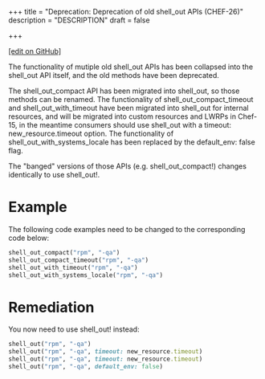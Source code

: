 +++
title = "Deprecation: Deprecation of old shell_out APIs (CHEF-26)"
description = "DESCRIPTION"
draft = false




  
    
    
    
    
+++    

[\[edit on
GitHub\]](https://github.com/chef/chef-web-docs/blob/master/chef_master/source/deprecations_shell_out.rst)

The functionality of mutiple old <span
class="title-ref">shell_out</span> APIs has been collapsed into the
<span class="title-ref">shell_out</span> API itself, and the old
methods have been deprecated.

The <span class="title-ref">shell_out_compact</span> API has been
migrated into <span class="title-ref">shell_out</span>, so those
methods can be renamed. The functionality of <span
class="title-ref">shell_out_compact_timeout</span> and <span
class="title-ref">shell_out_with_timeout</span> have been migrated
into <span class="title-ref">shell_out</span> for internal resources,
and will be migrated into custom resources and LWRPs in Chef-15, in the
meantime consumers should use shell_out with a <span
class="title-ref">timeout: new_resource.timeout</span> option. The
functionality of <span
class="title-ref">shell_out_with_systems_locale</span> has been
replaced by the <span class="title-ref">default_env: false</span> flag.

The "banged" versions of those APIs (e.g. <span
class="title-ref">shell_out_compact!</span>) changes identically to
use <span class="title-ref">shell_out!</span>.

Example
=======

The following code examples need to be changed to the corresponding code
below:

``` ruby
shell_out_compact("rpm", "-qa")
shell_out_compact_timeout("rpm", "-qa")
shell_out_with_timeout("rpm", "-qa")
shell_out_with_systems_locale("rpm", "-qa")
```

Remediation
===========

You now need to use shell_out! instead:

``` ruby
shell_out("rpm", "-qa")
shell_out("rpm", "-qa", timeout: new_resource.timeout)
shell_out("rpm", "-qa", timeout: new_resource.timeout)
shell_out("rpm", "-qa", default_env: false)
```
